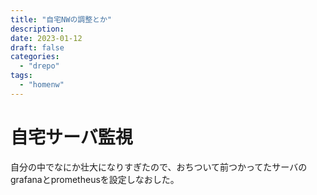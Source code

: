 ```yaml
---
title: "自宅NWの調整とか"
description:
date: 2023-01-12
draft: false
categories:
  - "drepo"
tags:
  - "homenw"
---
```


# 自宅サーバ監視

自分の中でなにか壮大になりすぎたので、おちついて前つかってたサーバのgrafanaとprometheusを設定しなおした。
